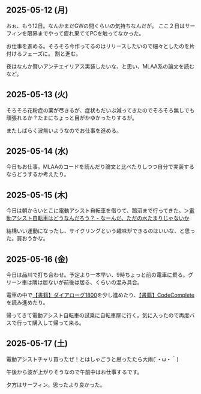 ## 2025-05-12 (月)

おぉ、もう12日。なんかまだGWの間くらいの気持ちなんだが。
ここ２日はサーフィンを限界までやって疲れ果ててPCを触ってなかった。

お仕事を進める。そろそろ今作ってるのはリリースしたいので細々としたのを片付けるフェーズに。
割と進む。

夜はなんか賢いアンチエイリアス実装したいな、と思い、MLAA系の論文を読むなど。

## 2025-05-13 (火)

そろそろ花粉症の薬が尽きるが、症状もだいぶ減ってきたのでそろそろ無しでも頑張れるか？たまにちょっと目がかゆかったりするが。

またしばらく波無いようなのでお仕事を進める。

## 2025-05-14 (水)

今日もお仕事。MLAAのコードを読んだり論文と比べたりしつつ自分で実装するならどうするか考えたり。

## 2025-05-15 (木)

今日は朝からいとこに電動アシスト自転車を借りて、鵠沼まで行ってきた。＞[電動アシスト自転車はどうなんだろう？ - なーんだ、ただの水たまりじゃないか](https://karino2.github.io/2025/05/15/electric_assist_cycle_trial.html)

結構いい運動になったし、サイクリングという趣味ができるのはいいな、と思った。買おうかな。

## 2025-05-16 (金)

今日は品川で打ち合わせ。予定より一本早い、9時ちょっと前の電車に乗る。グリーン車は隣は居ないが前後は居る、くらいの混み具合。

電車の中で[【書籍】ダイアローグ1800](%E3%80%90%E6%9B%B8%E7%B1%8D%E3%80%91%E3%83%80%E3%82%A4%E3%82%A2%E3%83%AD%E3%83%BC%E3%82%B01800)を少し進めたり、[【書籍】CodeComplete](%E3%80%90%E6%9B%B8%E7%B1%8D%E3%80%91CodeComplete)を読み進めたり。

帰ってきて電動アシスト自転車の試乗に自転車屋に行く。気に入ったので再度バスで行って購入して帰って来る。

## 2025-05-17 (土)

電動アシストチャリ買ったぜ！とはしゃごうと思ったたら大雨(´・ω・｀)

午後から波が上がりそうなので午前中はお仕事するです。

夕方はサーフィン。思ったより良かった。